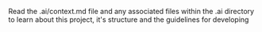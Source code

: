 Read the .ai/context.md file and any associated files within the .ai directory to learn about this project, it's structure and the guidelines for developing